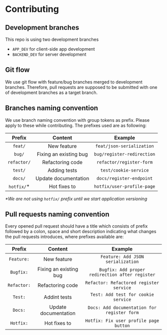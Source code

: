 # Contributing

## Development branches

This repo is using two development branches

- `APP_DEV` for client-side app development
- `BACKEND_DEV` for server development

## Git flow

We use git flow with feature/bug branches merged to development branches. Therefore, pull requests are supposed to be submitted with one of development branches as a target branch.

## Branches naming convention

We use branch naming convention with group tokens as prefix. Please apply to these while contributing. The prefixes used are as following:

|   Prefix    |        Content         |          Example           |
| :---------: | :--------------------: | :------------------------: |
|   `feat/`   |      New feature       | `feat/json-serialization`  |
|   `bug/`    | Fixing an existing bug | `bug/register-redirection` |
| `refactor/` |    Refactoring code    | `refactor/register-form`   |
|   `test/`   |    Adding tests        | `test/cookie-service`      |
|   `docs/`   |  Update documentation  | `docs/register-endpoint`   |
| `hotfix/`\* |      Hot fixes to      | `hotfix/user-profile-page` |

_\*We are not using `hotfix/` prefix until we start application versioning_

## Pull requests naming convention

Every opened pull request should have a title which consists of prefix followed by a colon, space and short description indicating what changes the pull requests introduces, where prefixes available are:

|   Prefix   |        Content         |                     Example                     |
| :--------: | :--------------------: | :---------------------------------------------: |
| `Feature:` |      New feature       |        `Feature: Add JSON serialization`        |
| `Bugfix:`  | Fixing an existing bug | `Bugfix: Add proper redirection after register` |
| `Refactor:`|    Refactoring code    | `Refactor: Refactored register service`         |
|  `Test:`   |     Addint tests       | `Test: Add test for cookie service`             |
|  `Docs:`   |  Update documentation  | `Docs: Add documentation for register form`     |
| `Hotfix:`  |      Hot fixes to      |     `Hotfix: Fix user profile page button`      |
